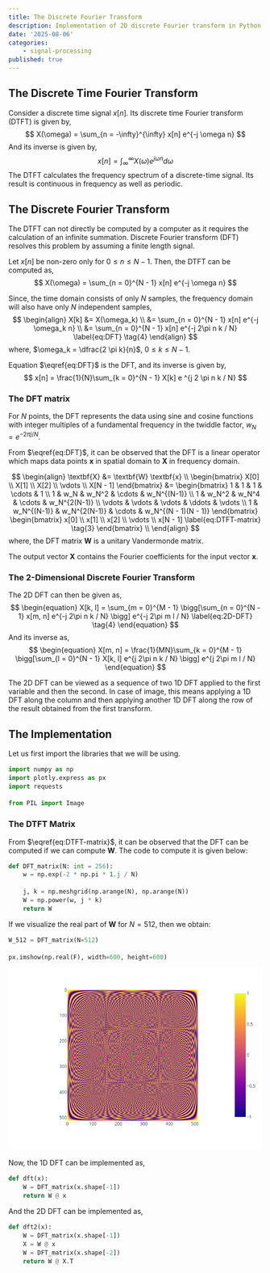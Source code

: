 ```yaml
---
title: The Discrete Fourier Transform
description: Implementation of 2D discrete Fourier transform in Python.
date: '2025-08-06'
categories:
    - signal-processing
published: true
---
```


## The Discrete Time Fourier Transform
Consider a discrete time signal $x[n]$. Its discrete time Fourier transform (DTFT) is given by,
$$
X(\omega) = \sum_{n = -\infty}^{\infty} x[n] e^{-j \omega n}
$$
And its inverse is given by,
$$
x[n] = \int_{\infty}^{\infty} X(\omega) e^{j \omega n} d \omega
$$
The DTFT calculates the frequency spectrum of a discrete-time signal. Its result is continuous in frequency as well as periodic.

## The Discrete Fourier Transform
The DTFT can not directly be computed by a computer as it requires the calculation of an infinite summation. Discrete Fourier transform (DFT) resolves this problem by assuming a finite length signal.

Let $x[n]$ be non-zero only for $0 \le n \le N - 1$. Then, the DTFT can be computed as,
$$
X(\omega) = \sum_{n = 0}^{N - 1} x[n] e^{-j \omega n}
$$

Since, the time domain consists of only $N$ samples, the frequency domain will also have only $N$ independent samples,
$$
\begin{align}
X[k] &= X(\omega_k) \\
&= \sum_{n = 0}^{N - 1} x[n] e^{-j \omega_k n} \\
&= \sum_{n = 0}^{N - 1} x[n] e^{-j 2\pi n k / N}
\label{eq:DFT} \tag{4}
\end{align}
$$
where, $\omega_k = \dfrac{2 \pi k}{n}$, $0 \le k \le N - 1$.

Equation $\eqref{eq:DFT}$ is the DFT, and its inverse is given by,
$$
x[n] = \frac{1}{N}\sum_{k = 0}^{N - 1} X[k] e ^{j 2 \pi n k / N}
$$

### The DFT matrix
For $N$ points, the DFT represents the data using sine and cosine functions with integer multiples of a fundamental frequency in the twiddle factor, $w_N = e^{-2\pi j / N}$.

From $\eqref{eq:DFT}$, it can be observed that the DFT is a linear operator which maps data points $\textbf{x}$ in spatial domain to $\textbf{X}$ in frequency domain. 

$$
\begin{align}
\textbf{X} &= \textbf{W} \textbf{x} \\
\begin{bmatrix}
X[0] \\
X[1] \\
X[2] \\
\vdots \\
X[N - 1]
\end{bmatrix}
&=
\begin{bmatrix}
1 & 1 & 1 & \cdots & 1 \\
1 & w_N & w_N^2 & \cdots & w_N^{(N-1)} \\
1 & w_N^2 & w_N^4 & \cdots & w_N^{2(N-1)} \\
\vdots & \vdots & \vdots & \ddots & \vdots \\
1 & w_N^{(N-1)} & w_N^{2(N-1)} & \cdots & w_N^{(N - 1)(N - 1)}
\end{bmatrix}
\begin{bmatrix}
x[0] \\
x[1] \\
x[2] \\
\vdots \\
x[N - 1]
\label{eq:DTFT-matrix} \tag{3}
\end{bmatrix} \\
\end{align}
$$
where, the DFT matrix $\textbf{W}$ is a unitary Vandermonde matrix.

The output vector $\textbf{X}$ contains the Fourier coefficients for the input vector $\textbf{x}$.

### The 2-Dimensional Discrete Fourier Transform
The 2D DFT can then be given as,
$$
\begin{equation}
X[k, l] = \sum_{m = 0}^{M - 1} \bigg[\sum_{n = 0}^{N - 1} x[m, n] e^{-j 2\pi n k / N} \bigg] e^{-j 2\pi m l / N}
\label{eq:2D-DFT}
\tag{4}
\end{equation}
$$
And its inverse as,
$$
\begin{equation}
X[m, n] = \frac{1}{MN}\sum_{k = 0}^{M - 1} \bigg[\sum_{l = 0}^{N - 1} X[k, l] e^{j 2\pi n k / N} \bigg] e^{j 2\pi m l / N}
\end{equation}
$$

The 2D DFT can be viewed as a sequence of two 1D DFT applied to the first variable and then the second. In case of image, this means applying a 1D DFT along the column and then applying another 1D DFT along the row of the result obtained from the first transform.

## The Implementation
Let us first import the libraries that we will be using.

```python
import numpy as np
import plotly.express as px
import requests

from PIL import Image
```

### The DTFT Matrix

From $\eqref{eq:DTFT-matrix}$, it can be observed that the DFT can be computed if we can compute $\textbf{W}$. The code to compute it is given below:

```python
def DFT_matrix(N: int = 256):
    w = np.exp(-2 * np.pi * 1.j / N)

    j, k = np.meshgrid(np.arange(N), np.arange(N))
    W = np.power(w, j * k)
    return W
```

If we visualize the real part of $\textbf{W}$ for $N = 512$, then we obtain:

```python
W_512 = DFT_matrix(N=512)

px.imshow(np.real(F), width=600, height=600)
```

![W_512](fourier/W_512.png)

Now, the 1D DFT can be implemented as,

```python
def dft(x):
    W = DFT_matrix(x.shape[-1])
    return W @ x
```

And the 2D DFT can be implemented as,

```python
def dft2(x):
    W = DFT_matrix(x.shape[-1])
    X = W @ x
    W = DFT_matrix(x.shape[-2])
    return W @ X.T
```
